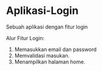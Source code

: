 # Aplikasi-Login
Sebuah aplikasi dengan fitur login

Alur Fitur Login: 
1. Memasukkan email dan password 
2. Memvalidasi masukan. 
5. Menampilkan halaman home.
